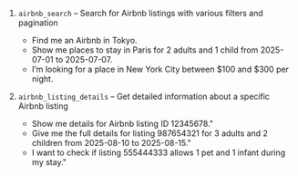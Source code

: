 1. `airbnb_search` – Search for Airbnb listings with various filters and pagination
    - Find me an Airbnb in Tokyo.
    - Show me places to stay in Paris for 2 adults and 1 child from 2025-07-01 to 2025-07-07.
    - I’m looking for a place in New York City between \$100 and \$300 per night.

2. `airbnb_listing_details` – Get detailed information about a specific Airbnb listing
    - Show me details for Airbnb listing ID 12345678."
    - Give me the full details for listing 987654321 for 3 adults and 2 children from 2025-08-10 to 2025-08-15."
    - I want to check if listing 555444333 allows 1 pet and 1 infant during my stay."

